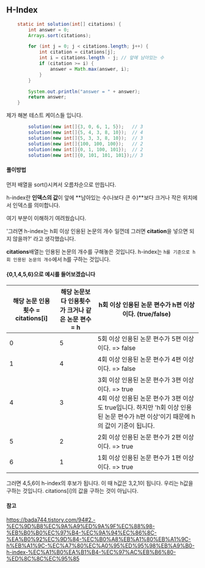 ## H-Index

```java
    static int solution(int[] citations) {
        int answer = 0;
        Arrays.sort(citations);

        for (int j = 0; j < citations.length; j++) {
            int citation = citations[j];
            int i = citations.length - j; // 앞에 남아있는 수
            if (citation >= i) {
                answer = Math.max(answer, i);
            }
        }

        System.out.println("answer = " + answer);
        return answer;
    }
```

제가 해본 테스트 케이스들 입니다.

```java
        solution(new int[]{3, 0, 6, 1, 5});   // 3
        solution(new int[]{5, 4, 3, 8, 10});  // 4
        solution(new int[]{5, 3, 3, 8, 10});  // 3
        solution(new int[]{100, 100, 100});   // 2
        solution(new int[]{0, 1, 100, 101});  // 2
        solution(new int[]{0, 101, 101, 101});// 3
```

#### 풀이방법

먼저 배열을 sort()시켜서 오름차순으로 만듭니다.

h-index란 **인덱스의 값**이 앞에 **남아있는 수(나보다 큰 수)**보다 크거나 작은 위치에서 인덱스를 의미합니다. 

여기 부분이 이해하기 여려웠습니다.

'그러면 h-index는 h회 이상 인용된 논문의 개수 일껀데 그러면 **citation**을 넣으면 되지 않을까?' 라고 생각했습니다.

**citations**배열는 인용된 논문의 개수를 구해놓은 것입니다. h-index는 `h를 기준으로 h회 인용된 논문의 개수`에서 h를 구하는 것입니다.



#### {0,1,4,5,6}으로 예시를 들어보겠습니다

| 해당 논문 인용 횟수 = citations[i] | 해당 논문보다 인용횟수가 크거나 같은 논문 편수 = h | h회 이상 인용된 논문 편수가 h편 이상이다. (true/false)       |
| ---------------------------------- | -------------------------------------------------- | ------------------------------------------------------------ |
| 0                                  | 5                                                  | 5회 이상 인용된 논문 편수가 5편 이상이다. => false           |
| 1                                  | 4                                                  | 4회 이상 인용된 논문 편수가 4편 이상이다. => false           |
| 4                                  | 3                                                  | 3회 이상 인용된 논문 편수가 3편 이상이다. => true<br />4회 이상 인용된 논문 편수가 3편 이상도 true입니다. 하지만 'h회 이상 인용된 논문 편수가 h편 이상'이기 때문에 h의 값이 기준이 됩니다. |
| 5                                  | 2                                                  | 2회 이상 인용된 논문 편수가 2편 이상이다. => true            |
| 6                                  | 1                                                  | 1회 이상 인용된 논문 편수가 1편 이상이다. => true            |

그러면 4,5,6이 h-index의 후보가 됩니다. 이 때 h값은 3,2,1이 됩니다. 우리는 h값을 구하는 것입니다. citations[i]의 값을 구하는 것이 아닙니다.



#### 참고

https://bada744.tistory.com/94#2.-%EC%9D%B8%EC%9A%A9%ED%9A%9F%EC%88%98-%EB%B0%B0%EC%97%B4-%EC%9A%94%EC%86%8C-%EA%B0%92%EC%9D%84-%EC%B0%A8%EB%A1%80%EB%A1%9C-h%EB%A1%9C-%EC%A7%80%EC%A0%95%ED%95%98%EB%A9%B0-h-index-%EC%A1%B0%EA%B1%B4-%EC%97%AC%EB%B6%80-%ED%8C%8C%EC%95%85
